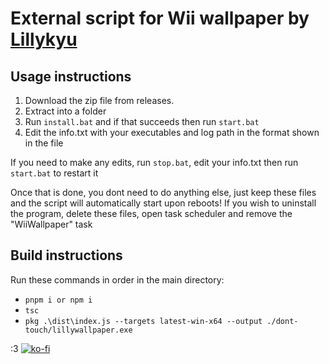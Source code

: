 # External script for Wii wallpaper by [Lillykyu](https://www.lillykyu.gay/)

## Usage instructions
1. Download the zip file from releases.
2. Extract into a folder
3. Run ``install.bat`` and if that succeeds then run ``start.bat``
4. Edit the info.txt with your executables and log path in the format shown in the file

If you need to make any edits, run ``stop.bat``, edit your info.txt then run ``start.bat`` to restart it

Once that is done, you dont need to do anything else, just keep these files and the script will automatically start upon reboots!
If you wish to uninstall the program, delete these files, open task scheduler and remove the "WiiWallpaper" task

## Build instructions
Run these commands in order in the main directory:
  - ``pnpm i or npm i``
  - ``tsc``
  - ``pkg .\dist\index.js --targets latest-win-x64 --output ./dont-touch/lillywallpaper.exe``

:3
[![ko-fi](https://ko-fi.com/img/githubbutton_sm.svg)](https://ko-fi.com/N4N6145I0V)
